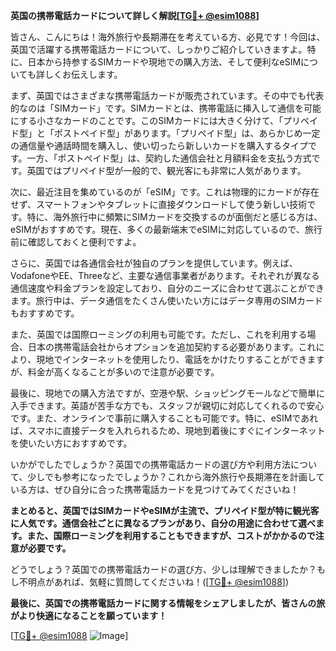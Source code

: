 **英国の携帯電話カードについて詳しく解説[[TG💪+ @esim1088](https://t.me/s/esim1088)]**

皆さん、こんにちは！海外旅行や長期滞在を考えている方、必見です！今回は、英国で活躍する携帯電話カードについて、しっかりご紹介していきますよ。特に、日本から持参するSIMカードや現地での購入方法、そして便利なeSIMについても詳しくお伝えします。

まず、英国ではさまざまな携帯電話カードが販売されています。その中でも代表的なのは「SIMカード」です。SIMカードとは、携帯電話に挿入して通信を可能にする小さなカードのことです。このSIMカードには大きく分けて、「プリペイド型」と「ポストペイド型」があります。「プリペイド型」は、あらかじめ一定の通信量や通話時間を購入し、使い切ったら新しいカードを購入するタイプです。一方、「ポストペイド型」は、契約した通信会社と月額料金を支払う方式です。英国ではプリペイド型が一般的で、観光客にも非常に人気があります。

次に、最近注目を集めているのが「eSIM」です。これは物理的にカードが存在せず、スマートフォンやタブレットに直接ダウンロードして使う新しい技術です。特に、海外旅行中に頻繁にSIMカードを交換するのが面倒だと感じる方は、eSIMがおすすめです。現在、多くの最新端末でeSIMに対応しているので、旅行前に確認しておくと便利ですよ。

さらに、英国では各通信会社が独自のプランを提供しています。例えば、VodafoneやEE、Threeなど、主要な通信事業者があります。それぞれが異なる通信速度や料金プランを設定しており、自分のニーズに合わせて選ぶことができます。旅行中は、データ通信をたくさん使いたい方にはデータ専用のSIMカードもおすすめです。

また、英国では国際ローミングの利用も可能です。ただし、これを利用する場合、日本の携帯電話会社からオプションを追加契約する必要があります。これにより、現地でインターネットを使用したり、電話をかけたりすることができますが、料金が高くなることが多いので注意が必要です。

最後に、現地での購入方法ですが、空港や駅、ショッピングモールなどで簡単に入手できます。英語が苦手な方でも、スタッフが親切に対応してくれるので安心です。また、オンラインで事前に購入することも可能です。特に、eSIMであれば、スマホに直接データを入れられるため、現地到着後にすぐにインターネットを使いたい方におすすめです。

いかがでしたでしょうか？英国での携帯電話カードの選び方や利用方法について、少しでも参考になったでしょうか？これから海外旅行や長期滞在を計画している方は、ぜひ自分に合った携帯電話カードを見つけてみてくださいね！

**まとめると、英国ではSIMカードやeSIMが主流で、プリペイド型が特に観光客に人気です。通信会社ごとに異なるプランがあり、自分の用途に合わせて選べます。また、国際ローミングを利用することもできますが、コストがかかるので注意が必要です。**

どうでしょう？英国での携帯電話カードの選び方、少しは理解できましたか？もし不明点があれば、気軽に質問してくださいね！([[TG💪+ @esim1088](https://t.me/s/esim1088)])

**最後に、英国での携帯電話カードに関する情報をシェアしましたが、皆さんの旅がより快適になることを願っています！**

[[TG💪+ @esim1088](https://t.me/s/esim1088) ![Image](https://i.postimg.cc/Y0z9fWf4/image.png)]